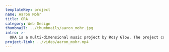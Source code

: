 ```yaml
---
templateKey: project
name: Aaron Mohr
title: ORA
category: Web Design
thumbnail: ../thumbnails/aaron_mohr.jpg
intro: >-
  ORA is a multi-dimensional music project by Rosy Glow. The project consists of a 4-song EP with an accommodating web application that allows users to remix different musical components of the album within their browser. The concept behind the project was to blur the lines between the user and the artist and generate an interface where anyone can experience the process of producing music.
project-link: ../video/aaron_mohr.mp4
---
```

